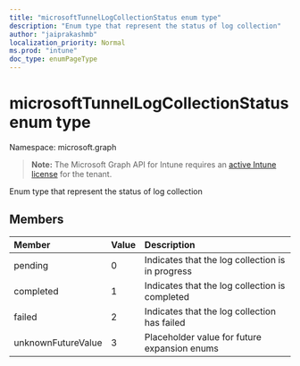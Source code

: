 ```yaml
---
title: "microsoftTunnelLogCollectionStatus enum type"
description: "Enum type that represent the status of log collection"
author: "jaiprakashmb"
localization_priority: Normal
ms.prod: "intune"
doc_type: enumPageType
---
```


# microsoftTunnelLogCollectionStatus enum type

Namespace: microsoft.graph

> **Note:** The Microsoft Graph API for Intune requires an [active Intune license](https://go.microsoft.com/fwlink/?linkid=839381) for the tenant.

Enum type that represent the status of log collection

## Members
|Member|Value|Description|
|:---|:---|:---|
|pending|0|Indicates that the log collection is in progress|
|completed|1|Indicates that the log collection is completed|
|failed|2|Indicates that the log collection has failed|
|unknownFutureValue|3|Placeholder value for future expansion enums|
